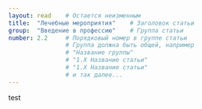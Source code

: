 ```yaml
---
layout: read    # Остается неизменным
title:  "Лечебные мероприятия"    # Заголовок статьи
group:  "Введение в профессию"    # Группа статьи
number: 2.2     # Порядковый номер в группе статьи
                # Группа должна быть общей, например
                # "Название группы"
                # "1.Х Название статьи"
                # "1.Х Название статьи"
                # и так далее...
---
```


test